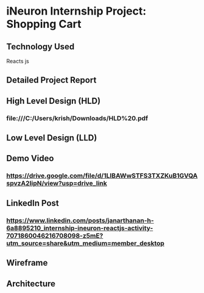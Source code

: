 # iNeuron Internship Project: Shopping Cart

## Technology Used
Reacts js
## Detailed Project Report
### 
## High Level Design (HLD)
 ### file:///C:/Users/krish/Downloads/HLD%20.pdf
## Low Level Design (LLD)
###
## Demo Video
### https://drive.google.com/file/d/1LIBAWwSTFS3TXZKuB1GVQAspvzA2IipN/view?usp=drive_link
## LinkedIn Post
### https://www.linkedin.com/posts/janarthanan-h-6a8895210_internship-ineuron-reactjs-activity-7071860046216708098-z5mE?utm_source=share&utm_medium=member_desktop
## Wireframe
### 
## Architecture 
###

